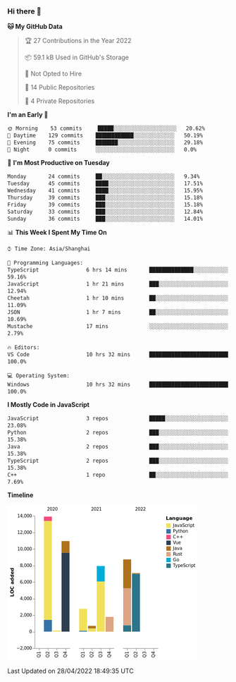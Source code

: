 ### Hi there 👋

<!--START_SECTION:waka-->
**🐱 My GitHub Data** 

> 🏆 27 Contributions in the Year 2022
 > 
> 📦 59.1 kB Used in GitHub's Storage 
 > 
> 🚫 Not Opted to Hire
 > 
> 📜 14 Public Repositories 
 > 
> 🔑 4 Private Repositories  
 > 
**I'm an Early 🐤** 

```text
🌞 Morning    53 commits     █████░░░░░░░░░░░░░░░░░░░░   20.62% 
🌆 Daytime    129 commits    ████████████░░░░░░░░░░░░░   50.19% 
🌃 Evening    75 commits     ███████░░░░░░░░░░░░░░░░░░   29.18% 
🌙 Night      0 commits      ░░░░░░░░░░░░░░░░░░░░░░░░░   0.0%

```
📅 **I'm Most Productive on Tuesday** 

```text
Monday       24 commits     ██░░░░░░░░░░░░░░░░░░░░░░░   9.34% 
Tuesday      45 commits     ████░░░░░░░░░░░░░░░░░░░░░   17.51% 
Wednesday    41 commits     ████░░░░░░░░░░░░░░░░░░░░░   15.95% 
Thursday     39 commits     ███░░░░░░░░░░░░░░░░░░░░░░   15.18% 
Friday       39 commits     ███░░░░░░░░░░░░░░░░░░░░░░   15.18% 
Saturday     33 commits     ███░░░░░░░░░░░░░░░░░░░░░░   12.84% 
Sunday       36 commits     ███░░░░░░░░░░░░░░░░░░░░░░   14.01%

```


📊 **This Week I Spent My Time On** 

```text
⌚︎ Time Zone: Asia/Shanghai

💬 Programming Languages: 
TypeScript               6 hrs 14 mins       ██████████████░░░░░░░░░░░   59.16% 
JavaScript               1 hr 21 mins        ███░░░░░░░░░░░░░░░░░░░░░░   12.94% 
Cheetah                  1 hr 10 mins        ██░░░░░░░░░░░░░░░░░░░░░░░   11.09% 
JSON                     1 hr 7 mins         ██░░░░░░░░░░░░░░░░░░░░░░░   10.69% 
Mustache                 17 mins             ░░░░░░░░░░░░░░░░░░░░░░░░░   2.79%

🔥 Editors: 
VS Code                  10 hrs 32 mins      █████████████████████████   100.0%

💻 Operating System: 
Windows                  10 hrs 32 mins      █████████████████████████   100.0%

```

**I Mostly Code in JavaScript** 

```text
JavaScript               3 repos             █████░░░░░░░░░░░░░░░░░░░░   23.08% 
Python                   2 repos             ███░░░░░░░░░░░░░░░░░░░░░░   15.38% 
Java                     2 repos             ███░░░░░░░░░░░░░░░░░░░░░░   15.38% 
TypeScript               2 repos             ███░░░░░░░░░░░░░░░░░░░░░░   15.38% 
C++                      1 repo              ██░░░░░░░░░░░░░░░░░░░░░░░   7.69%

```


**Timeline**

![Chart not found](https://raw.githubusercontent.com/rexcape/rexcape/main/charts/bar_graph.png) 


 Last Updated on 28/04/2022 18:49:35 UTC
<!--END_SECTION:waka-->

<!--
**rexcape/rexcape** is a ✨ _special_ ✨ repository because its `README.md` (this file) appears on your GitHub profile.

Here are some ideas to get you started:

- 🔭 I’m currently working on ...
- 🌱 I’m currently learning ...
- 👯 I’m looking to collaborate on ...
- 🤔 I’m looking for help with ...
- 💬 Ask me about ...
- 📫 How to reach me: ...
- 😄 Pronouns: ...
- ⚡ Fun fact: ...
-->
